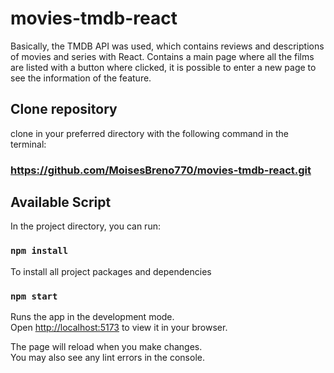 # movies-tmdb-react
Basically, the TMDB API was used, which contains reviews and descriptions of movies and series with React. Contains a main page where all the films are listed with a button where clicked, it is possible to enter a new page to see the information of the feature.

## Clone repository
clone in your preferred directory with the following command in the terminal:
### https://github.com/MoisesBreno770/movies-tmdb-react.git


## Available Script

In the project directory, you can run:

### `npm install`

To install all project packages and dependencies

### `npm start`

Runs the app in the development mode.\
Open [http://localhost:5173](http://localhost:5173) to view it in your browser.

The page will reload when you make changes.\
You may also see any lint errors in the console.
